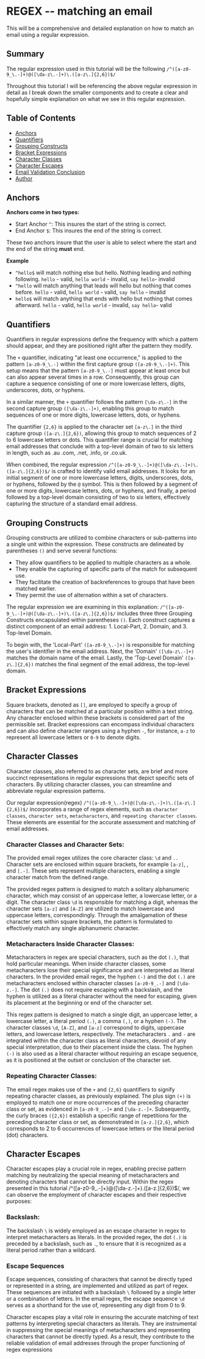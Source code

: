 # REGEX -- matching an email

 This will be a comprehensive and detailed explanation on how to match an email using a regular expression.

## Summary
 The regular expression used in this tutorial will be the following `/^([a-z0-9_\.-]+)@([\da-z\.-]+)\.([a-z\.]{2,6})$/`

 Throughout this tutorial I will be referencing the above regular expression in detail as I break down the smaller components and to create a clear and hopefully simple explanation on what we see in this regular expression.

 ## Table of Contents
* [Anchors](#anchors)
* [Quantifiers](#quantifiers)
* [Grouping Constructs](#grouping-constructs)
* [Bracket Expressions](#bracket-expressions)
* [Character Classes](#character-classes)
* [Character Escapes](#character-escapes)
* [Email Validation Conclusion](#email-validation-conclusion)
* [Author](#author)

## Anchors
**Anchors come in two types:**
* Start Anchor `^`: This insures the start of the string is correct.
* End Anchor `$`: This insures the end of the string is correct.

These two anchors insure that the user is able to select where the start and the end of the string **must** end. 

**Example**
* `^hello$` will match nothing else but hello. Nothing leading and nothing following. `hello` - valid, `hello world` - invalid, `say hello`- invalid
* `^hello` will match anything that leads will hello but nothing that comes before. `hello` - valid, `hello world` - valid, `say hello` - invalid
* `hello$` will match anything that ends with hello but nothing that comes afterward. `hello` - valid, `hello world` - invalid, `say hello`- valid

## Quantifiers
Quantifiers in regular expressions define the frequency with which a pattern should appear, and they are positioned right after the pattern they modify.

The `+` quantifier, indicating "at least one occurrence," is applied to the pattern `[a-z0-9_\.-]` within the first capture group `([a-z0-9_\.-]+)`. This setup means that the pattern `[a-z0-9_\.-]` must appear at least once but can also appear several times in a row. Consequently, this group can capture a sequence consisting of one or more lowercase letters, digits, underscores, dots, or hyphens.


In a similar manner, the `+` quantifier follows the pattern `[\da-z\.-]` in the second capture group `([\da-z\.-]+)`, enabling this group to match sequences of one or more digits, lowercase letters, dots, or hyphens.


The quantifier `{2,6}` is applied to the character set `[a-z\.]` in the third capture group `([a-z\.]{2,6})`, allowing this group to match sequences of 2 to 6 lowercase letters or dots. This quantifier range is crucial for matching email addresses that conclude with a top-level domain of two to six letters in length, such as .au .com, .net, .info, or .co.uk.


When combined, the regular expression `/^([a-z0-9_\.-]+)@([\da-z\.-]+)\.([a-z\.]{2,6})$/` is crafted to identify valid email addresses. It looks for an initial segment of one or more lowercase letters, digits, underscores, dots, or hyphens, followed by the `@` symbol. This is then followed by a segment of one or more digits, lowercase letters, dots, or hyphens, and finally, a period followed by a top-level domain consisting of two to six letters, effectively capturing the structure of a standard email address.

## Grouping Constructs
Grouping constructs are utilized to combine characters or sub-patterns into a single unit within the expression. These constructs are delineated by parentheses `()` and serve several functions:


* They allow quantifiers to be applied to multiple characters as a whole.
* They enable the capturing of specific parts of the match for subsequent use. 
* They facilitate the creation of backreferences to groups that have been matched earlier.
* They permit the use of alternation within a set of characters.

The regular expression we are examining in this explanation: `/^([a-z0-9_\.-]+)@([\da-z\.-]+)\.([a-z\.]{2,6})$/` includes three three Grouping Constructs encapsulated within parentheses `()`. Each construct captures a distinct component of an email address: 1. Local-Part, 2. Domain, and 3. Top-level Domain.


To begin with, the 'Local-Part' `([a-z0-9_\.-]+)` is responsible for matching the user's identifier in the email address. Next, the 'Domain' `([\da-z\.-]+)` matches the domain name of the email. Lastly, the 'Top-Level Domain' `([a-z\.]{2,6})` matches the final segment of the email address, the top-level domain.


## Bracket Expressions
Square brackets, denoted as `[]`, are employed to specify a group of characters that can be matched at a particular position within a text string. Any character enclosed within these brackets is considered part of the permissible set. Bracket expressions can encompass individual characters and can also define character ranges using a hyphen `-`, for instance, `a-z` to represent all lowercase letters or `0-9` to denote digits.

## Character Classes
Character classes, also referred to as character sets, are brief and more succinct representations in regular expressions that depict specific sets of characters. By utilizing character classes, you can streamline and abbreviate regular expression patterns.

Our regular expression(regex) `/^([a-z0-9_\.-]+)@([\da-z\.-]+)\.([a-z\.]{2,6})$/` incorporates a range of regex elements, such as `character classes`, `character sets`, `metacharacters`, and `repeating character classes`. These elements are essential for the accurate assessment and matching of email addresses.

### Character Classes and Character Sets:
The provided email regex utilizes the core character class: `\d` and `..` Character sets are enclosed within square brackets, for example `[a-z]`, , and `[.-]`. These sets represent multiple characters, enabling a single character match from the defined range.

The provided regex pattern is designed to match a solitary alphanumeric character, which may consist of an uppercase letter, a lowercase letter, or a digit. The character class `\d` is responsible for matching a digit, whereas the character sets `[a-z]` and `[A-Z]` are utilized to match lowercase and uppercase letters, correspondingly. Through the amalgamation of these character sets within square brackets, the pattern is formulated to effectively match any single alphanumeric character.

### Metacharacters Inside Character Classes:
Metacharacters in regex are special characters, such as the dot `(.)`, that hold particular meanings. When inside character classes, some metacharacters lose their special significance and are interpreted as literal characters. In the provided email regex, the hyphen `(-)` and the dot `(.)` are metacharacters enclosed within character classes `[a-z0-9_.-]` and `[\da-z.-]`. The dot `(.)` does not require escaping with a backslash, and the hyphen is utilized as a literal character without the need for escaping, given its placement at the beginning or end of the character set.

This regex pattern is designed to match a single digit, an uppercase letter, a lowercase letter, a literal period `(.)`, a comma `(,)`, or a hyphen `(-)`. The character classes `\d`, `[A-Z]`, and `[a-z]` correspond to digits, uppercase letters, and lowercase letters, respectively. The metacharacters `.` and `-` are integrated within the character class as literal characters, devoid of any special interpretation, due to their placement inside the class. The hyphen `(-)` is also used as a literal character without requiring an escape sequence, as it is positioned at the outset or conclusion of the character set.

### Repeating Character Classes:
The email regex makes use of the `+` and `{2,6}` quantifiers to signify repeating character classes, as previously explained. The plus sign `(+)` is employed to match one or more occurrences of the preceding character class or set, as evidenced in `[a-z0-9_.-]+` and `[\da-z.-]+`. Subsequently, the curly braces `({2,6})` establish a specific range of repetitions for the preceding character class or set, as demonstrated in `[a-z.]{2,6}`, which corresponds to 2 to 6 occurrences of lowercase letters or the literal period (dot) characters.

## Character Escapes
Character escapes play a crucial role in regex, enabling precise pattern matching by neutralizing the special meaning of metacharacters and denoting characters that cannot be directly input. Within the regex presented in this tutorial /^([a-z0-9_.-]+)@([\da-z.-]+).([a-z.]{2,6})$/, we can observe the employment of character escapes and their respective purposes:

### Backslash:
The backslash `\` is widely employed as an escape character in regex to interpret metacharacters as literals. In the provided regex, the dot `(.)` is preceded by a backslash, such as `.`, to ensure that it is recognized as a literal period rather than a wildcard.

### Escape Sequences
Escape sequences, consisting of characters that cannot be directly typed or represented in a string, are implemented and utilized as part of regex. These sequences are initiated with a backslash `\` followed by a single letter or a combination of letters. In the email regex, the escape sequence `\d` serves as a shorthand for the use of, representing any digit from 0 to 9.

Character escapes play a vital role in ensuring the accurate matching of text patterns by interpreting special characters as literals. They are instrumental in suppressing the special meanings of metacharacters and representing characters that cannot be directly typed. As a result, they contribute to the reliable validation of email addresses through the proper functioning of regex expressions


